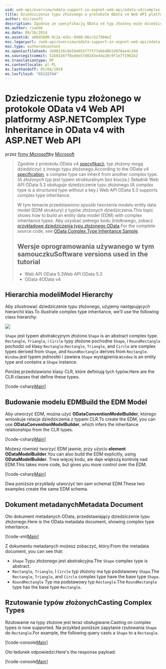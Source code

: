 ```yaml
---
uid: web-api/overview/odata-support-in-aspnet-web-api/odata-v4/complex-type-inheritance-in-odata-v4
title: Dziedziczenie typu złożonego w protokole OData v4 Web API platformy ASP.NET | Dokumentacja firmy Microsoft
author: microsoft
description: Zgodnie ze specyfikacją OData v4 typ złożony może dziedziczyć z innego typu złożonego. (Typ złożony jest typem strukturalnym bez klucza). Interfejs API sieci Web...
ms.author: riande
ms.date: 09/16/2014
ms.assetid: a00d3600-9c2a-41bc-9460-06cc527904e2
msc.legacyurl: /web-api/overview/odata-support-in-aspnet-web-api/odata-v4/complex-type-inheritance-in-odata-v4
msc.type: authoredcontent
ms.openlocfilehash: 3d90216c8e594055f77577eb6d8b1d978ae4c24d
ms.sourcegitcommit: 51b01b6ff8edde57d8243e4da28c9f1e7f1962b2
ms.translationtype: MT
ms.contentlocale: pl-PL
ms.lasthandoff: 05/06/2019
ms.locfileid: "65132744"
---
```

# <a name="complex-type-inheritance-in-odata-v4-with-aspnet-web-api"></a><span data-ttu-id="f115e-104">Dziedziczenie typu złożonego w protokole OData v4 Web API platformy ASP.NET</span><span class="sxs-lookup"><span data-stu-id="f115e-104">Complex Type Inheritance in OData v4 with ASP.NET Web API</span></span>

<span data-ttu-id="f115e-105">przez [firmy Microsoft](https://github.com/microsoft)</span><span class="sxs-lookup"><span data-stu-id="f115e-105">by [Microsoft](https://github.com/microsoft)</span></span>

> <span data-ttu-id="f115e-106">Zgodnie z protokołu OData v4 [specyfikacji](http://www.odata.org/documentation/odata-version-4-0/), typ złożony mogą dziedziczyć z innego typu złożonego.</span><span class="sxs-lookup"><span data-stu-id="f115e-106">According to the OData v4 [specification](http://www.odata.org/documentation/odata-version-4-0/), a complex type can inherit from another complex type.</span></span> <span data-ttu-id="f115e-107">(A *złożonych* typ jest typem strukturalnym bez klucza.) Składnik Web API OData 5.3 obsługuje dziedziczenie typu złożonego.</span><span class="sxs-lookup"><span data-stu-id="f115e-107">(A *complex* type is a structured type without a key.) Web API OData 5.3 supports complex type inheritance.</span></span>
> 
> <span data-ttu-id="f115e-108">W tym temacie przedstawiono sposób tworzenia modelu entity data model (EDM struktury) z typów złożonych dziedziczenia.</span><span class="sxs-lookup"><span data-stu-id="f115e-108">This topic shows how to build an entity data model (EDM) with complex inheritance types.</span></span> <span data-ttu-id="f115e-109">Aby uzyskać pełnego kodu źródłowego, zobacz [przykładowe dziedziczenia typu złożonego OData](http://aspnet.codeplex.com/sourcecontrol/latest#Samples/WebApi/OData/v4/ODataComplexTypeInheritanceSample/ReadMe.txt).</span><span class="sxs-lookup"><span data-stu-id="f115e-109">For the complete source code, see [OData Complex Type Inheritance Sample](http://aspnet.codeplex.com/sourcecontrol/latest#Samples/WebApi/OData/v4/ODataComplexTypeInheritanceSample/ReadMe.txt).</span></span>
> 
> ## <a name="software-versions-used-in-the-tutorial"></a><span data-ttu-id="f115e-110">Wersje oprogramowania używanego w tym samouczku</span><span class="sxs-lookup"><span data-stu-id="f115e-110">Software versions used in the tutorial</span></span>
> 
> 
> - <span data-ttu-id="f115e-111">Web API OData 5.3</span><span class="sxs-lookup"><span data-stu-id="f115e-111">Web API OData 5.3</span></span>
> - <span data-ttu-id="f115e-112">OData 4</span><span class="sxs-lookup"><span data-stu-id="f115e-112">OData v4</span></span>

## <a name="model-hierarchy"></a><span data-ttu-id="f115e-113">Hierarchia modeli</span><span class="sxs-lookup"><span data-stu-id="f115e-113">Model Hierarchy</span></span>

<span data-ttu-id="f115e-114">Aby zilustrować dziedziczenie typu złożonego, użyjemy następujących hierarchii klas.</span><span class="sxs-lookup"><span data-stu-id="f115e-114">To illustrate complex type inheritance, we'll use the following class hierarchy.</span></span>

![](complex-type-inheritance-in-odata-v4/_static/image1.png)

<span data-ttu-id="f115e-115">`Shape` jest typem abstrakcyjnym złożone.</span><span class="sxs-lookup"><span data-stu-id="f115e-115">`Shape` is an abstract complex type.</span></span> <span data-ttu-id="f115e-116">`Rectangle`, `Triangle`, i `Circle` typy złożone pochodne `Shape`, i `RoundRectangle` pochodzi od klasy `Rectangle`.</span><span class="sxs-lookup"><span data-stu-id="f115e-116">`Rectangle`, `Triangle`, and `Circle` are complex types derived from `Shape`, and `RoundRectangle` derives from `Rectangle`.</span></span> <span data-ttu-id="f115e-117">`Window` jest typem jednostki i zawiera `Shape` wystąpienia.</span><span class="sxs-lookup"><span data-stu-id="f115e-117">`Window` is an entity type and contains a `Shape` instance.</span></span>

<span data-ttu-id="f115e-118">Poniżej przedstawiono klasy CLR, które definiują tych typów.</span><span class="sxs-lookup"><span data-stu-id="f115e-118">Here are the CLR classes that define these types.</span></span>

[!code-csharp[Main](complex-type-inheritance-in-odata-v4/samples/sample1.cs)]

## <a name="build-the-edm-model"></a><span data-ttu-id="f115e-119">Budowanie modelu EDM</span><span class="sxs-lookup"><span data-stu-id="f115e-119">Build the EDM Model</span></span>

<span data-ttu-id="f115e-120">Aby utworzyć EDM, można użyć **ODataConventionModelBuilder**, którego wnioskuje relacje dziedziczenia z typami CLR.</span><span class="sxs-lookup"><span data-stu-id="f115e-120">To create the EDM, you can use **ODataConventionModelBuilder**, which infers the inheritance relationships from the CLR types.</span></span>

[!code-csharp[Main](complex-type-inheritance-in-odata-v4/samples/sample2.cs)]

<span data-ttu-id="f115e-121">Możesz również tworzyć EDM jawnie, przy użyciu **element ODataModelBuilder**.</span><span class="sxs-lookup"><span data-stu-id="f115e-121">You can also build the EDM explicitly, using **ODataModelBuilder**.</span></span> <span data-ttu-id="f115e-122">Trwa więcej kodu, ale daje większą kontrolę nad EDM.</span><span class="sxs-lookup"><span data-stu-id="f115e-122">This takes more code, but gives you more control over the EDM.</span></span>

[!code-csharp[Main](complex-type-inheritance-in-odata-v4/samples/sample3.cs)]

<span data-ttu-id="f115e-123">Dwa poniższe przykłady utworzyć ten sam schemat EDM.</span><span class="sxs-lookup"><span data-stu-id="f115e-123">These two examples create the same EDM schema.</span></span>

## <a name="metadata-document"></a><span data-ttu-id="f115e-124">Dokument metadanych</span><span class="sxs-lookup"><span data-stu-id="f115e-124">Metadata Document</span></span>

<span data-ttu-id="f115e-125">Oto dokument metadanych OData, przedstawiający dziedziczenie typu złożonego.</span><span class="sxs-lookup"><span data-stu-id="f115e-125">Here is the OData metadata document, showing complex type inheritance.</span></span>

[!code-xml[Main](complex-type-inheritance-in-odata-v4/samples/sample4.xml?highlight=13,17,25,30)]

<span data-ttu-id="f115e-126">Z dokumentu metadanych możesz zobaczyć, który:</span><span class="sxs-lookup"><span data-stu-id="f115e-126">From the metadata document, you can see that:</span></span>

- <span data-ttu-id="f115e-127">`Shape` Typu złożonego jest abstrakcyjna.</span><span class="sxs-lookup"><span data-stu-id="f115e-127">The `Shape` complex type is abstract.</span></span>
- <span data-ttu-id="f115e-128">`Rectangle`, `Triangle`, I `Circle` typ złożony ma typ podstawowy `Shape`.</span><span class="sxs-lookup"><span data-stu-id="f115e-128">The `Rectangle`, `Triangle`, and `Circle` complex type have the base type `Shape`.</span></span>
- <span data-ttu-id="f115e-129">`RoundRectangle` Typ ma podstawowy typ `Rectangle`.</span><span class="sxs-lookup"><span data-stu-id="f115e-129">The `RoundRectangle` type has the base type `Rectangle`.</span></span>

## <a name="casting-complex-types"></a><span data-ttu-id="f115e-130">Rzutowanie typów złożonych</span><span class="sxs-lookup"><span data-stu-id="f115e-130">Casting Complex Types</span></span>

<span data-ttu-id="f115e-131">Rzutowanie na typy złożone jest teraz obsługiwane.</span><span class="sxs-lookup"><span data-stu-id="f115e-131">Casting on complex types is now supported.</span></span> <span data-ttu-id="f115e-132">Na przykład poniższe zapytanie rzutowania `Shape` do `Rectangle`.</span><span class="sxs-lookup"><span data-stu-id="f115e-132">For example, the following query casts a `Shape` to a `Rectangle`.</span></span>

[!code-console[Main](complex-type-inheritance-in-odata-v4/samples/sample5.cmd)]

<span data-ttu-id="f115e-133">Oto ładunek odpowiedzi:</span><span class="sxs-lookup"><span data-stu-id="f115e-133">Here's the response payload:</span></span>

[!code-console[Main](complex-type-inheritance-in-odata-v4/samples/sample6.cmd)]
